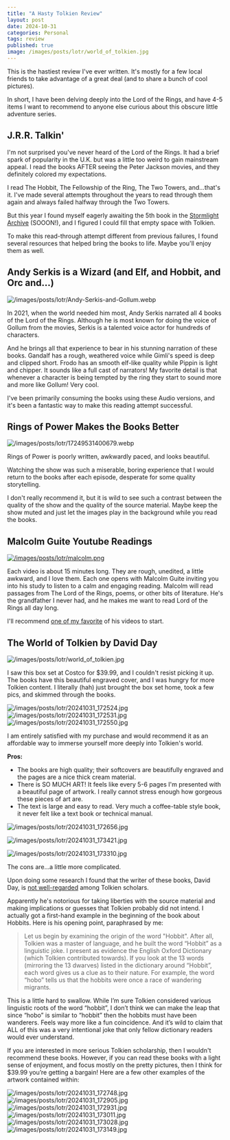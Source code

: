 ```yaml
---
title: "A Hasty Tolkien Review"
layout: post
date: 2024-10-31
categories: Personal
tags: review
published: true
image: /images/posts/lotr/world_of_tolkien.jpg
---
```


This is the hastiest review I've ever written. It's mostly for a few local friends to take advantage of a great deal (and to share a bunch of cool pictures).

In short, I have been delving deeply into the Lord of the Rings, and have 4-5 items I want to recommend to anyone else curious about this obscure little adventure series.

## J.R.R. Talkin'

I'm not surprised you've never heard of the Lord of the Rings. It had a brief spark of popularity in the U.K. but was a little too weird to gain mainstream appeal. I read the books AFTER seeing the Peter Jackson movies, and they definitely colored my expectations.

I read The Hobbit, The Fellowship of the Ring, The Two Towers, and...that's it. I've made several attempts throughout the years to read through them again and always failed halfway through the Two Towers.

But this year I found myself eagerly awaiting the 5th book in the [Stormlight Archive](https://www.brandonsanderson.com/pages/the-stormlight-archive-series) (SOOON!), and I figured I could fill that empty space with Tolkien.

To make this read-through attempt different from previous failures, I found several resources that helped bring the books to life. Maybe you'll enjoy them as well.

## Andy Serkis is a Wizard (and Elf, and Hobbit, and Orc and...)

![/images/posts/lotr/Andy-Serkis-and-Gollum.webp](/images/posts/lotr/Andy-Serkis-and-Gollum.webp)

In 2021, when the world needed him most, Andy Serkis narrated all 4 books of the Lord of the Rings. Although he is most known for doing the voice of Gollum from the movies, Serkis is a talented voice actor for hundreds of characters.

And he brings all that experience to bear in his stunning narration of these books. Gandalf has a rough, weathered voice while Gimli's speed is deep and clipped short. Frodo has an smooth elf-like quality while Pippin is light and chipper. It sounds like a full cast of narrators! My favorite detail is that whenever a character is being tempted by the ring they start to sound more and more like Gollum! Very cool.

I've been primarily consuming the books using these Audio versions, and it's been a fantastic way to make this reading attempt successful.

## Rings of Power Makes the Books Better

![/images/posts/lotr/17249531400679.webp](/images/posts/lotr/17249531400679.webp)

Rings of Power is poorly written, awkwardly paced, and looks beautiful.

Watching the show was such a miserable, boring experience that I would return to the books after each episode, desperate for some quality storytelling.

I don't really recommend it, but it is wild to see such a contrast between the quality of the show and the quality of the source material. Maybe keep the show muted and just let the images play in the background while you read the books.

## Malcolm Guite Youtube Readings

[![/images/posts/lotr/malcolm.png](/images/posts/lotr/malcolm.png)](https://www.youtube.com/@MalcolmGuitespell)

Each video is about 15 minutes long. They are rough, unedited, a little awkward, and I love them. Each one opens with Malcolm Guite inviting you into his study to listen to a calm and engaging reading. Malcolm will read passages from The Lord of the Rings, poems, or other bits of literature. He's the grandfather I never had, and he makes me want to read Lord of the Rings all day long.

I'll recommend [one of my favorite](https://www.youtube.com/watch?v=1Sqx8mPo8IM) of his videos to start.

## The World of Tolkien by David Day

![/images/posts/lotr/world_of_tolkien.jpg](/images/posts/lotr/world_of_tolkien.jpg)

I saw this box set at Costco for $39.99, and I couldn't resist picking it up. The books have this beautiful engraved cover, and I was hungry for more Tolkien content. I literally (hah) just brought the box set home, took a few pics, and skimmed through the books.

![/images/posts/lotr/20241031_172524.jpg](/images/posts/lotr/20241031_172524.jpg)
![/images/posts/lotr/20241031_172531.jpg](/images/posts/lotr/20241031_172531.jpg)
![/images/posts/lotr/20241031_172550.jpg](/images/posts/lotr/20241031_172550.jpg)

I am entirely satisfied with my purchase and would recommend it as an affordable way to immerse yourself more deeply into Tolkien's world.

**Pros:**

- The books are high quality; their softcovers are beautifully engraved and the pages are a nice thick cream material.
- There is SO MUCH ART! It feels like every 5-6 pages I'm presented with a beautiful page of artwork. I really cannot stress enough how gorgeous these pieces of art are.
- The text is large and easy to read. Very much a coffee-table style book, it never felt like a text book or technical manual.

![/images/posts/lotr/20241031_172656.jpg](/images/posts/lotr/20241031_172656.jpg)

![/images/posts/lotr/20241031_173421.jpg](/images/posts/lotr/20241031_173421.jpg)

![/images/posts/lotr/20241031_173310.jpg](/images/posts/lotr/20241031_173310.jpg)

The cons are...a little more complicated.

Upon doing some research I found that the writer of these books, David Day, is [not well-regarded](https://tolkiengateway.net/wiki/David_Day) among Tolkien scholars.

Apparently he's notorious for taking liberties with the source material and making implications or guesses that Tolkien probably did not intend. I actually got a first-hand example in the beginning of the book about Hobbits. Here is his opening point, paraphrased by me:

> Let us begin by examining the origin of the word "Hobbit". After all, Tolkien was a master of language, and he built the word “Hobbit” as a linguistic joke. I present as evidence the English Oxford Dictionary (which Tolkien contributed towards). If you look at the 13 words (mirroring the 13 dwarves) listed in the dictionary around “Hobbit”, each word gives us a clue as to their nature. For example, the word “hobo” tells us that the hobbits were once a race of wandering migrants.

This is a little hard to swallow. While I’m sure Tolkien considered various linguistic roots of the word “hobbit”, I don’t think we can make the leap that since “hobo” is similar to “hobbit” then the hobbits must have been wanderers. Feels way more like a fun coincidence. And it’s wild to claim that ALL of this was a very intentional joke that only fellow dictionary readers would ever understand.

If you are interested in more serious Tolkien scholarship, then I wouldn't recommend these books. However, if you can read these books with a light sense of enjoyment, and focus mostly on the pretty pictures, then I think for $39.99 you’re getting a bargain! Here are a few other examples of the artwork contained within:

![/images/posts/lotr/20241031_172748.jpg](/images/posts/lotr/20241031_172748.jpg)
![/images/posts/lotr/20241031_172905.jpg](/images/posts/lotr/20241031_172905.jpg)
![/images/posts/lotr/20241031_172931.jpg](/images/posts/lotr/20241031_172931.jpg)
![/images/posts/lotr/20241031_173011.jpg](/images/posts/lotr/20241031_173011.jpg)
![/images/posts/lotr/20241031_173028.jpg](/images/posts/lotr/20241031_173028.jpg)
![/images/posts/lotr/20241031_173149.jpg](/images/posts/lotr/20241031_173149.jpg)
